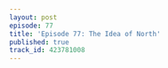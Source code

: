 ```yaml
---
layout: post
episode: 77
title: 'Episode 77: The Idea of North'
published: true
track_id: 423781008
---
```

<div class='list post-player' track='{{page.track_id}}'></div>
